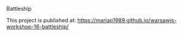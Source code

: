 Battleship

This project is published at: https://mariap1989.github.io/warsawjs-workshop-16-battleship/
